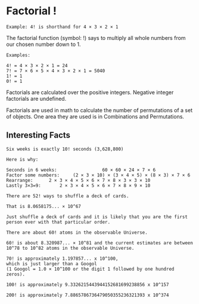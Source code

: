 # Factorial !

```
Example: 4! is shorthand for 4 × 3 × 2 × 1
```
	
The factorial function (symbol: !) says to multiply all whole numbers from our chosen number down to 1.
```
Examples:

4! = 4 × 3 × 2 × 1 = 24
7! = 7 × 6 × 5 × 4 × 3 × 2 × 1 = 5040
1! = 1
0! = 1
```
Factorials are calculated over the positive integers. Negative integer factorials are undefined.

Factorials are used in math to calculate the number of permutations of a set of objects.
One area they are used is in Combinations and Permutations.

## Interesting Facts
```
Six weeks is exactly 10! seconds (3,628,800)

Here is why:

Seconds in 6 weeks:	 	            60 × 60 × 24 × 7 × 6
Factor some numbers:	 (2 × 3 × 10) × (3 × 4 × 5) × (8 × 3) × 7 × 6
Rearrange:	 	2 × 3 × 4 × 5 × 6 × 7 × 8 × 3 × 3 × 10
Lastly 3×3=9:	 	2 × 3 × 4 × 5 × 6 × 7 × 8 × 9 × 10
```

```
There are 52! ways to shuffle a deck of cards.

That is 8.0658175... × 10^67

Just shuffle a deck of cards and it is likely that you are the first person ever with that particular order.
```

```
There are about 60! atoms in the observable Universe.

60! is about 8.320987... × 10^81 and the current estimates are between 10^78 to 10^82 atoms in the observable Universe.
```

```
70! is approximately 1.197857... x 10^100,
which is just larger than a Googol
(1 Googol = 1.0 × 10^100 or the digit 1 followed by one hundred zeros).

100! is approximately 9.3326215443944152681699238856 x 10^157

200! is approximately 7.8865786736479050355236321393 x 10^374
```

